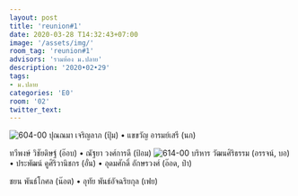 ```yaml
---
layout: post
title: 'reunion#1'
date: 2020-03-28 T14:32:43+07:00
image: '/assets/img/'
room_tag: 'reunion#1'
advisors: 'รวมห้อง ม.ปลาย'
description: '2020•02•29'
tags:
- ม.ปลาย
categories: 'E0'
room: '02'
twitter_text:
---
```

![604-00](https://res.cloudinary.com/dbruw74ms/image/upload/r_8,c_fit,w_760/v1585384617/2020-02-09-604_rztyhu.png)
ปุณณมา เจริญลาภ (ปุ้ม) • แขขวัญ อารมย์เสรี (นก)

ทวีพงษ์ วิชัยดิษฐ์ (อ๊อบ) • ณัฐยา วงศ์การดี (ป้อม)
![614-00](https://res.cloudinary.com/dbruw74ms/image/upload/r_8,c_fit,w_760/v1585372109/2020-02-29-614_mcizmv.png)
บริหาร วัฒนศิริธรรม (อรรจน์, บอ) • ประพัฒน์ คูศิริวานิชกร (อั๋น) • อุดมศักดิ์ อักษรวงศ์ (อ๊อด, ป๋า)

ชยน พันธ์โกศล (น๊อต) • อุทัย พันธ์อัจฉริยกุล (เฟย)

